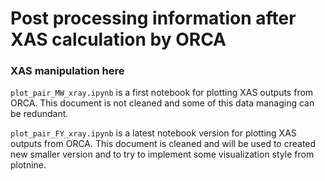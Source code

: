 # Post processing information after XAS calculation by ORCA
### XAS manipulation here
 `plot_pair_MW_xray.ipynb` is a first notebook for plotting XAS outputs from ORCA.
 This document is not cleaned and some of this data managing can be redundant.

 `plot_pair_FY_xray.ipynb` is a latest notebook version for plotting XAS outputs from ORCA.
 This document is cleaned and will be used to created new smaller version and to try to implement some visualization style from plotnine.

